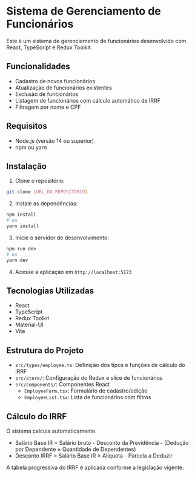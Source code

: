 # Sistema de Gerenciamento de Funcionários

Este é um sistema de gerenciamento de funcionários desenvolvido com React, TypeScript e Redux Toolkit.

## Funcionalidades

- Cadastro de novos funcionários
- Atualização de funcionários existentes
- Exclusão de funcionários
- Listagem de funcionários com cálculo automático de IRRF
- Filtragem por nome e CPF

## Requisitos

- Node.js (versão 14 ou superior)
- npm ou yarn

## Instalação

1. Clone o repositório:
```bash
git clone [URL_DO_REPOSITÓRIO]
```

2. Instale as dependências:
```bash
npm install
# ou
yarn install
```

3. Inicie o servidor de desenvolvimento:
```bash
npm run dev
# ou
yarn dev
```

4. Acesse a aplicação em `http://localhost:5173`

## Tecnologias Utilizadas

- React
- TypeScript
- Redux Toolkit
- Material-UI
- Vite

## Estrutura do Projeto

- `src/types/employee.ts`: Definição dos tipos e funções de cálculo do IRRF
- `src/store/`: Configuração do Redux e slice de funcionários
- `src/components/`: Componentes React
  - `EmployeeForm.tsx`: Formulário de cadastro/edição
  - `EmployeeList.tsx`: Lista de funcionários com filtros

## Cálculo do IRRF

O sistema calcula automaticamente:
- Salário Base IR = Salário bruto - Desconto da Previdência - (Dedução por Dependente × Quantidade de Dependentes)
- Desconto IRRF = Salário Base IR × Alíquota - Parcela a Deduzir

A tabela progressiva do IRRF é aplicada conforme a legislação vigente.
